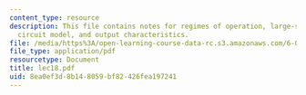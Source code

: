 ```yaml
---
content_type: resource
description: This file contains notes for regimes of operation, large-signal equivalent
  circuit model, and output characteristics.
file: /media/https%3A/open-learning-course-data-rc.s3.amazonaws.com/6-012-microelectronic-devices-and-circuits-fall-2005/8ea0ef3d8b148059bf82426fea197241_lec18.pdf
file_type: application/pdf
resourcetype: Document
title: lec18.pdf
uid: 8ea0ef3d-8b14-8059-bf82-426fea197241
---
```

